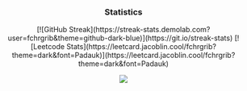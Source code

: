 <div align="center">
  <h3>Statistics</h3>

  <div style="display: flex; flex-direction: column;">
    [![GitHub Streak](https://streak-stats.demolab.com?user=fchrgrib&theme=github-dark-blue)](https://git.io/streak-stats)
    [![Leetcode Stats](https://leetcard.jacoblin.cool/fchrgrib?theme=dark&font=Padauk)](https://leetcard.jacoblin.cool/fchrgrib?theme=dark&font=Padauk)
  </div>
  
  
  
  <p margin-top: 20px/>
  <p align="center">
  <a href="https://skillicons.dev">
    <img src="https://skillicons.dev/icons?i=java,kotlin,androidstudio,sqlite,py,go,git,github" />
  </a>
</p>

 
